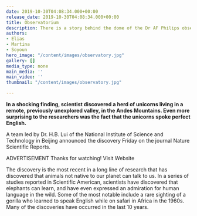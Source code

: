 ```yaml
---
date: 2019-10-30T04:08:34.000+00:00
release_date: 2019-10-30T04:08:34.000+00:00
title: Observatorium
description: There is a story behind the dome of the Dr AF Philips observatorium.
authors:
- Elias
- Martina
- Soyoun
hero_image: "/content/images/observatory.jpg"
gallery: []
media_type: none
main_media: ''
main_video: ''
thumbnail: "/content/images/observatory.jpg"

---
```

**In a shocking finding, scientist discovered a herd of unicorns living in a remote, previously unexplored valley, in the Andes Mountains. Even more surprising to the researchers was the fact that the unicorns spoke perfect English.**  
  
A team led by Dr. H.B. Lui of the National Institute of Science and Technology in Beijing announced the discovery Friday on the journal Nature Scientific Reports.  
  
ADVERTISEMENT Thanks for watching! Visit Website  
  
The discovery is the most recent in a long line of research that has discovered that animals not native to our planet can talk to us. In a series of studies reported in Scientific American, scientists have discovered that elephants can learn, and have even expressed an admiration for human language in the wild. Some of the most notable include a rare sighting of a gorilla who learned to speak English while on safari in Africa in the 1960s. Many of the discoveries have occurred in the last 10 years.